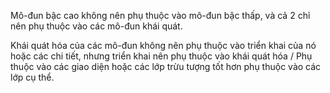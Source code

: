 Mô-đun bậc cao không nên phụ thuộc vào mô-đun bậc thấp, và cả 2 chỉ nên phụ thuộc vào các mô-đun khái quát.

Khái quát hóa của các mô-đun không nên phụ thuộc vào triển khai của nó hoặc các chi tiết, nhưng triển khai nên phụ thuộc vào khái quát hóa / Phụ thuộc vào các giao diện hoặc các lớp trừu tượng tốt hơn phụ thuộc vào các lớp cụ thể.